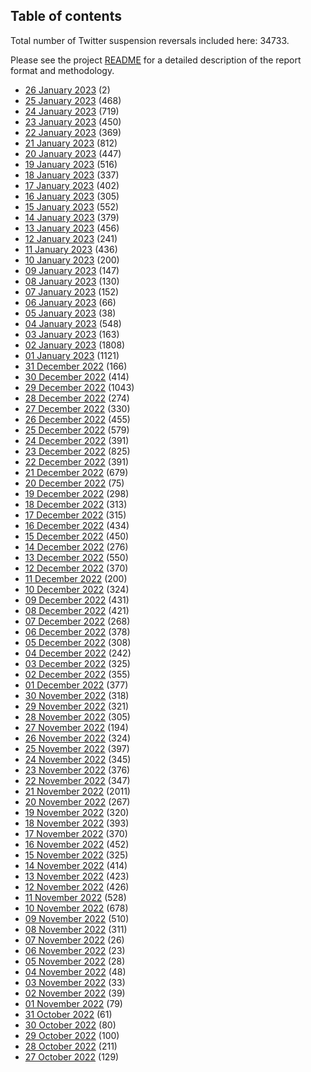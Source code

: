 ## Table of contents
Total number of Twitter suspension reversals included here: 34733.

Please see the project [README](https://github.com/travisbrown/unsuspensions) for a detailed description of the report format and methodology.
* [26 January 2023](2023-01-26/) (2)
* [25 January 2023](2023-01-25/) (468)
* [24 January 2023](2023-01-24/) (719)
* [23 January 2023](2023-01-23/) (450)
* [22 January 2023](2023-01-22/) (369)
* [21 January 2023](2023-01-21/) (812)
* [20 January 2023](2023-01-20/) (447)
* [19 January 2023](2023-01-19/) (516)
* [18 January 2023](2023-01-18/) (337)
* [17 January 2023](2023-01-17/) (402)
* [16 January 2023](2023-01-16/) (305)
* [15 January 2023](2023-01-15/) (552)
* [14 January 2023](2023-01-14/) (379)
* [13 January 2023](2023-01-13/) (456)
* [12 January 2023](2023-01-12/) (241)
* [11 January 2023](2023-01-11/) (436)
* [10 January 2023](2023-01-10/) (200)
* [09 January 2023](2023-01-09/) (147)
* [08 January 2023](2023-01-08/) (130)
* [07 January 2023](2023-01-07/) (152)
* [06 January 2023](2023-01-06/) (66)
* [05 January 2023](2023-01-05/) (38)
* [04 January 2023](2023-01-04/) (548)
* [03 January 2023](2023-01-03/) (163)
* [02 January 2023](2023-01-02/) (1808)
* [01 January 2023](2023-01-01/) (1121)
* [31 December 2022](2022-12-31/) (166)
* [30 December 2022](2022-12-30/) (414)
* [29 December 2022](2022-12-29/) (1043)
* [28 December 2022](2022-12-28/) (274)
* [27 December 2022](2022-12-27/) (330)
* [26 December 2022](2022-12-26/) (455)
* [25 December 2022](2022-12-25/) (579)
* [24 December 2022](2022-12-24/) (391)
* [23 December 2022](2022-12-23/) (825)
* [22 December 2022](2022-12-22/) (391)
* [21 December 2022](2022-12-21/) (679)
* [20 December 2022](2022-12-20/) (75)
* [19 December 2022](2022-12-19/) (298)
* [18 December 2022](2022-12-18/) (313)
* [17 December 2022](2022-12-17/) (315)
* [16 December 2022](2022-12-16/) (434)
* [15 December 2022](2022-12-15/) (450)
* [14 December 2022](2022-12-14/) (276)
* [13 December 2022](2022-12-13/) (550)
* [12 December 2022](2022-12-12/) (370)
* [11 December 2022](2022-12-11/) (200)
* [10 December 2022](2022-12-10/) (324)
* [09 December 2022](2022-12-09/) (431)
* [08 December 2022](2022-12-08/) (421)
* [07 December 2022](2022-12-07/) (268)
* [06 December 2022](2022-12-06/) (378)
* [05 December 2022](2022-12-05/) (308)
* [04 December 2022](2022-12-04/) (242)
* [03 December 2022](2022-12-03/) (325)
* [02 December 2022](2022-12-02/) (355)
* [01 December 2022](2022-12-01/) (377)
* [30 November 2022](2022-11-30/) (318)
* [29 November 2022](2022-11-29/) (321)
* [28 November 2022](2022-11-28/) (305)
* [27 November 2022](2022-11-27/) (194)
* [26 November 2022](2022-11-26/) (324)
* [25 November 2022](2022-11-25/) (397)
* [24 November 2022](2022-11-24/) (345)
* [23 November 2022](2022-11-23/) (376)
* [22 November 2022](2022-11-22/) (347)
* [21 November 2022](2022-11-21/) (2011)
* [20 November 2022](2022-11-20/) (267)
* [19 November 2022](2022-11-19/) (320)
* [18 November 2022](2022-11-18/) (393)
* [17 November 2022](2022-11-17/) (370)
* [16 November 2022](2022-11-16/) (452)
* [15 November 2022](2022-11-15/) (325)
* [14 November 2022](2022-11-14/) (414)
* [13 November 2022](2022-11-13/) (423)
* [12 November 2022](2022-11-12/) (426)
* [11 November 2022](2022-11-11/) (528)
* [10 November 2022](2022-11-10/) (678)
* [09 November 2022](2022-11-09/) (510)
* [08 November 2022](2022-11-08/) (311)
* [07 November 2022](2022-11-07/) (26)
* [06 November 2022](2022-11-06/) (23)
* [05 November 2022](2022-11-05/) (28)
* [04 November 2022](2022-11-04/) (48)
* [03 November 2022](2022-11-03/) (33)
* [02 November 2022](2022-11-02/) (39)
* [01 November 2022](2022-11-01/) (79)
* [31 October 2022](2022-10-31/) (61)
* [30 October 2022](2022-10-30/) (80)
* [29 October 2022](2022-10-29/) (100)
* [28 October 2022](2022-10-28/) (211)
* [27 October 2022](2022-10-27/) (129)
